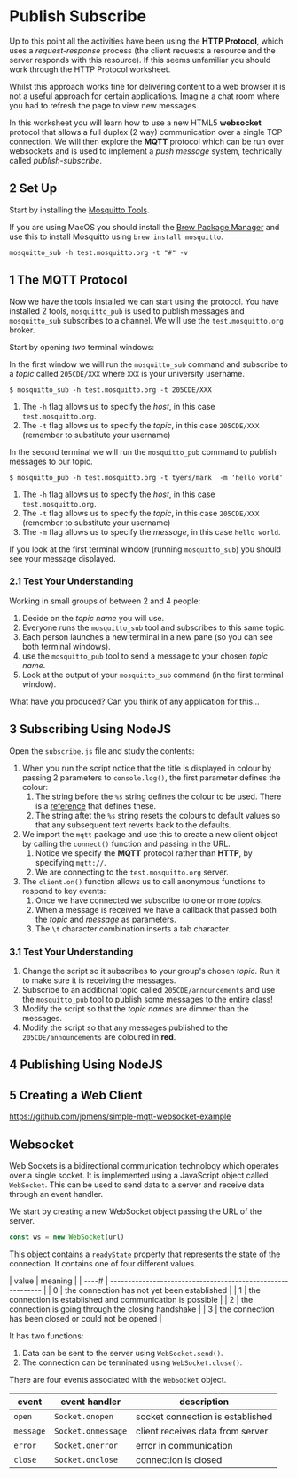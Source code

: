 
# Publish Subscribe

Up to this point all the activities have been using the **HTTP Protocol**, which uses a _request-response_ process (the client requests a resource and the server responds with this resource). If this seems unfamiliar you should work through the HTTP Protocol worksheet.

Whilst this approach works fine for delivering content to a web browser it is not a useful approach for certain applications. Imagine a chat room where you had to refresh the page to view new messages.

In this worksheet you will learn how to use a new HTML5 **websocket** protocol that allows a full duplex (2 way) communication over a single TCP connection. We will then explore the **MQTT** protocol which can be run over websockets and is used to implement a _push message_ system, technically called _publish-subscribe_.



## 2 Set Up

Start by installing the [Mosquitto Tools](https://www.eclipse.org/mosquitto/download/).

If you are using MacOS you should install the [Brew Package Manager](https://brew.sh) and use this to install Mosquitto using `brew install mosquitto`.

```
mosquitto_sub -h test.mosquitto.org -t "#" -v
```

## 1 The MQTT Protocol

Now we have the tools installed we can start using the protocol. You have installed 2 tools, `mosquitto_pub` is used to publish messages and `mosquitto_sub` subscribes to a channel. We will use the `test.mosquitto.org` broker.

Start by opening _two_ terminal windows:

In the first window we will run the `mosquitto_sub` command  and subscribe to a _topic_ called `205CDE/XXX` where `XXX` is your university username.

```shell
$ mosquitto_sub -h test.mosquitto.org -t 205CDE/XXX
```

1. The `-h` flag allows us to specify the _host_, in this case `test.mosquitto.org`.
2. The `-t` flag allows us to specify the _topic_, in this case `205CDE/XXX` (remember to substitute your username)

In the second terminal we will run the `mosquitto_pub` command to publish messages to our topic.

```shell
$ mosquitto_pub -h test.mosquitto.org -t tyers/mark  -m 'hello world'
```

1. The `-h` flag allows us to specify the _host_, in this case `test.mosquitto.org`.
2. The `-t` flag allows us to specify the _topic_, in this case `205CDE/XXX` (remember to substitute your username)
3. The `-m` flag allows us to specify the _message_, in this case `hello world`.

If you look at the first terminal window (running `mosquitto_sub`) you should see your message displayed.

### 2.1 Test Your Understanding

Working in small groups of between 2 and 4 people:

1. Decide on the _topic name_ you will use.
2. Everyone runs the `mosquitto_sub` tool and subscribes to this same topic.
3. Each person launches a new terminal in a new pane (so you can see both terminal windows).
4. use the `mosquitto_pub` tool to send a message to your chosen _topic name_.
5. Look at the output of your `mosquitto_sub` command (in the first terminal window).

What have you produced? Can you think of any application for this...

## 3 Subscribing Using NodeJS

Open the `subscribe.js` file and study the contents:

1. When you run the script notice that the title is displayed in colour by passing 2 parameters to `console.log()`, the first parameter defines the colour:
    1. The string before the `%s` string defines the colour to be used. There is a [reference](https://coderwall.com/p/yphywg/printing-colorful-text-in-terminal-when-run-node-js-script) that defines these.
    2. The string aftet the `%s` string resets the colours to default values so that any subsequent text reverts back to the defaults.
2. We import the `mqtt` package and use this to create a new client object by calling the `connect()` function and passing in the URL.
    1. Notice we specify the **MQTT** protocol rather than **HTTP**, by specifying `mqtt://`.
    2. We are connecting to the `test.mosquitto.org` server.
3. The `client.on()` function allows us to call anonymous functions to respond to key events:
    1. Once we have connected we subscribe to one or more _topics_.
    2. When a message is received we have a callback that passed both the _topic_ and _message_ as parameters.
    3. The `\t` character combination inserts a tab character.

### 3.1 Test Your Understanding

1. Change the script so it subscribes to your group's chosen _topic_. Run it to make sure it is receiving the messages.
2. Subscribe to an additional topic called `205CDE/announcements` and use the `mosquitto_pub` tool to publish some messages to the entire class!
3. Modify the script so that the _topic names_ are dimmer than the messages.
4. Modify the script so that any messages published to the `205CDE/announcements` are coloured in **red**.

## 4 Publishing Using NodeJS

## 5 Creating a Web Client

https://github.com/jpmens/simple-mqtt-websocket-example

## Websocket

Web Sockets is a bidirectional communication technology which operates over a single socket. It is implemented using a JavaScript object called `WebSocket`. This can be used to send data to a server and receive data through an event handler.

We start by creating a new WebSocket object passing the URL of the server.

```javascript
const ws = new WebSocket(url)
```

This object contains a `readyState` property that represents the state of the connection. It contains one of four different values.

| value | meaning                                                     |
| ----# | ----------------------------------------------------------- |
| 0     | the connection has not yet been established                 |
| 1     | the connection is established and communication is possible |
| 2     | the connection is going through the closing handshake       |
| 3     | the connection has been closed or could not be opened       |

It has two functions:

1. Data can be sent to the server using `WebSocket.send()`.
2. The connection can be terminated using `WebSocket.close()`.

There are four events associated with the `WebSocket` object.

| event     | event handler      | description                         |
| --------- | ------------------ | ----------------------------------- |
| `open`    | `Socket.onopen`    | socket connection is established    |
| `message` | `Socket.onmessage` | client receives data from server    |
| `error`   | `Socket.onerror`   | error in communication              |
| `close`   | `Socket.onclose`   | connection is closed                |

